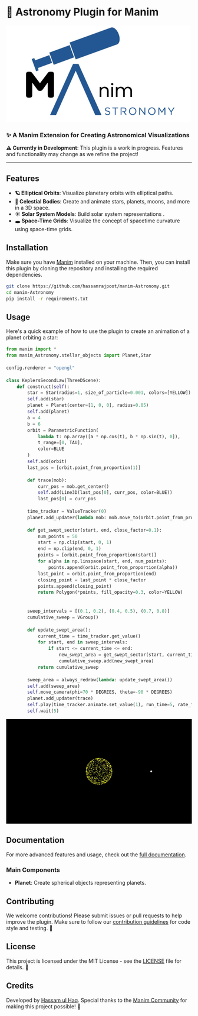 
# 🌌 Astronomy Plugin for Manim

![Logo](Logo/Manim.png) 

### ✨ A Manim Extension for Creating Astronomical Visualizations

**⚠️ Currently in Development**: This plugin is a work in progress. Features and functionality may change as we refine the project!

---

## Features

- **🪐 Elliptical Orbits**: Visualize planetary orbits with elliptical paths.
- **🌟 Celestial Bodies**: Create and animate stars, planets, moons, and more in a 3D space.
- **☀️ Solar System Models**: Build solar system representations .
- **🕳️ Space-Time Grids**: Visualize the concept of spacetime curvature using space-time grids.


## Installation

Make sure you have [Manim](https://docs.manim.community/en/stable/installation.html) installed on your machine. Then, you can install this plugin by cloning the repository and installing the required dependencies.

```bash
git clone https://github.com/hassamrajpoot/manim-Astronomy.git
cd manim-Astronomy
pip install -r requirements.txt
```

## Usage

Here's a quick example of how to use the plugin to create an animation of a planet orbiting a star:

```python
from manim import *
from manim_Astronomy.stellar_objects import Planet,Star

config.renderer = "opengl"

class KeplersSecondLaw(ThreeDScene):
    def construct(self):
        star = Star(radius=1, size_of_particle=0.001, colors=[YELLOW])
        self.add(star)
        planet = Planet(center=[1, 0, 0], radius=0.05)
        self.add(planet)
        a = 4  
        b = 6 
        orbit = ParametricFunction(
            lambda t: np.array([a * np.cos(t), b * np.sin(t), 0]),
            t_range=[0, TAU],
            color=BLUE
        )
        self.add(orbit)
        last_pos = [orbit.point_from_proportion(1)]

        def trace(mob):
            curr_pos = mob.get_center()  
            self.add(Line3D(last_pos[0], curr_pos, color=BLUE))  
            last_pos[0] = curr_pos 

        time_tracker = ValueTracker(0)
        planet.add_updater(lambda mob: mob.move_to(orbit.point_from_proportion(time_tracker.get_value())))
        
        def get_swept_sector(start, end, close_factor=0.1):
            num_points = 50  
            start = np.clip(start, 0, 1)
            end = np.clip(end, 0, 1)
            points = [orbit.point_from_proportion(start)]
            for alpha in np.linspace(start, end, num_points):
                points.append(orbit.point_from_proportion(alpha))
            last_point = orbit.point_from_proportion(end)
            closing_point = last_point * close_factor 
            points.append(closing_point)  
            return Polygon(*points, fill_opacity=0.3, color=YELLOW)

        
        sweep_intervals = [(0.1, 0.2), (0.4, 0.5), (0.7, 0.8)]
        cumulative_sweep = VGroup()
        
        def update_swept_area():
            current_time = time_tracker.get_value()
            for start, end in sweep_intervals:
                if start <= current_time <= end:
                    new_swept_area = get_swept_sector(start, current_time)
                    cumulative_sweep.add(new_swept_area)  
            return cumulative_sweep  

        sweep_area = always_redraw(lambda: update_swept_area())
        self.add(sweep_area)
        self.move_camera(phi=70 * DEGREES, theta=-90 * DEGREES)
        planet.add_updater(trace)
        self.play(time_tracker.animate.set_value(1), run_time=5, rate_func=linear)
        self.wait(5)

```
![Rendered Scene](./DisplayExample/KeplersSecondLaw-ezgif.com-video-to-gif-converter.gif)

## Documentation

For more advanced features and usage, check out the [full documentation](link-to-docs).

### Main Components

- **Planet**: Create spherical objects representing planets.

## Contributing

We welcome contributions! Please submit issues or pull requests to help improve the plugin. Make sure to follow our [contribution guidelines](https://docs.manim.community/en/stable/contributing.html) for code style and testing. 🤝

## License

This project is licensed under the MIT License - see the [LICENSE](LICENSE) file for details. 📜

## Credits

Developed by [Hassam ul Haq](https://github.com/hassamrajpoot/). Special thanks to the [Manim Community](https://www.manim.community/) for making this project possible! 🌟
